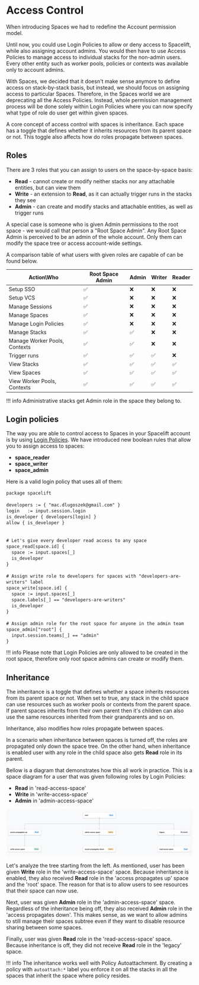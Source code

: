 # Access Control

When introducing Spaces we had to redefine the Account permission model.

Until now, you could use Login Policies to allow or deny access to Spacelift, while also assigning account admins.
You would then have to use Access Policies to manage access to individual stacks for the non-admin users.
Every other entity such as worker pools, policies or contexts was available only to account admins.

With Spaces, we decided that it doesn't make sense anymore to define access on stack-by-stack basis, but instead, we should focus on assigning access to particular Spaces.
Therefore, in the Spaces world we are deprecating all the Access Policies.
Instead, whole permission management process will be done solely within Login Policies where you can now specify what type of role do user get within given spaces.

A core concept of access control with spaces is inheritance. Each space has a toggle that defines whether it inherits resources from its parent space or not.
This toggle also affects how do roles propagate between spaces.

## Roles

There are 3 roles that you can assign to users on the space-by-space basis:
- **Read** - cannot create or modify neither stacks nor any attachable entities, but can view them
- **Write** - an extension to **Read**, as it can actually trigger runs in the stacks they see
- **Admin** - can create and modify stacks and attachable entities, as well as trigger runs

A special case is someone who is given Admin permissions to the root space - we would call that person a "Root Space Admin".
Any Root Space Admin is perceived to be an admin of the whole account. Only them can modify the space tree or access account-wide settings.

A comparison table of what users with given roles are capable of can be found below.

| Action\Who                    | Root Space Admin | Admin | Writer | Reader |
|-------------------------------|------------------|-------|--------|--------|
| Setup SSO                     | ✅                | ❌     | ❌      | ❌      |
| Setup VCS                     | ✅                | ❌     | ❌      | ❌      |
| Manage Sessions               | ✅                | ❌     | ❌      | ❌      |
| Manage Spaces                 | ✅                | ❌     | ❌      | ❌      |
| Manage Login Policies         | ✅                | ❌     | ❌      | ❌      |
| Manage Stacks                 | ✅                | ✅     | ❌      | ❌      |
| Manage Worker Pools, Contexts | ✅                | ✅     | ❌      | ❌      |
| Trigger runs                  | ✅                | ✅     | ✅      | ❌      |
| View Stacks                   | ✅                | ✅     | ✅      | ✅      |
| View Spaces                   | ✅                | ✅     | ✅      | ✅      |
| View Worker Pools, Contexts   | ✅                | ✅     | ✅      | ✅      |


!!! info
  Administrative stacks get Admin role in the space they belong to.


## Login policies

The way you are able to control access to Spaces in your Spacelift account is by using [Login Policies](../policy/login-policy.md).
We have introduced new boolean rules that allow you to assign access to spaces:
- **space_reader**
- **space_writer**
- **space_admin**

Here is a valid login policy that uses all of them:

```opa
package spacelift

developers := { "mac.dlugoszek@gmail.com" }
login   := input.session.login
is_developer { developers[login] }
allow { is_developer }


# Let's give every developer read access to any space
space_read[space.id] {
  space := input.spaces[_]
  is_developer
}

# Assign write role to developers for spaces with "developers-are-writers" label
space_write[space.id] {
  space := input.spaces[_]
  space.labels[_] == "developers-are-writers"
  is_developer
}

# Assign admin role for the root space for anyone in the admin team
space_admin["root"] {
  input.session.teams[_] == "admin"
}
```

!!! info
  Please note that Login Policies are only allowed to be created in the root space, therefore only root space admins can create or modify them.

## Inheritance

The inheritance is a toggle that defines whether a space inherits resources from its parent space or not.
When set to true, any stack in the child space can use resources such as worker pools or contexts from the parent space.
If parent spaces inherits from their own parent then it's children can also use the same resources inherited from their grandparents and so on.

Inheritance, also modifies how roles propagate between spaces.

In a scenario when inheritance between spaces is turned off, the roles are propagated only down the space tree.
On the other hand, when inheritance is enabled user with any role in the child space also gets **Read** role in its parent.

Bellow is a diagram that demonstrates how this all work in practice.
This is a space diagram for a user that was given following roles by Login Policies:
- **Read** in 'read-access-space'
- **Write** in 'write-access-space'
- **Admin** in 'admin-access-space'


![](<../../assets/screenshots/spaces_access_propagation.png>)

Let's analyze the tree starting from the left.
As mentioned, user has been given **Write** role in the 'write-access-space' space.
Because inheritance is enabled, they also received **Read** role in the 'access propagates up' space and the 'root' space.
The reason for that is to allow users to see resources that their space can now use.

Next, user was given **Admin** role in the 'admin-access-space' space. Regardless of the inheritance being off, they also received **Admin** role in the 'access propagates down'.
This makes sense, as we want to allow admins to still manage their spaces subtree even if they want to disable resource sharing between some spaces.

Finally, user was given **Read** role in the 'read-access-space' space. Because inheritance is off, they did not receive **Read** role in the 'legacy' space.

!!! info
  The inheritance works well with Policy Autoattachment. By creating a policy with `autoattach:*` label you enforce it on all the stacks in all the spaces that inherit the space where policy resides.
